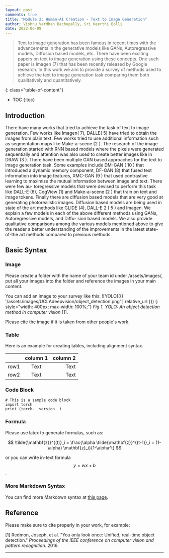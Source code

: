```yaml
---
layout: post
comments: true
title: "Module 2: Human-AI Creation - Text to Image Generation"
author: Vishnu Vardhan Bachupally, Sri Keerthi Bolli
date: 2022-06-09
---
```



> Text to image generation has been famous in recent times
with the advancements in the generative models like GANs,
Autoregressive models, Diffusion based models, etc. There
have been exciting papers on text to image generation using
these concepts. One such paper is Imagen (7) that has been
recently released by Google research. In this work we aim
to provide a survey of methods used to achieve the text to
image generation task comparing them both qualitatively
and quantitatively.

<!--more-->
{: class="table-of-content"}
* TOC
{:toc}

## Introduction
There have many works that tried to achieve the task of text to image generation. Few works like Imagen( 7), DALLE( 5) have tried to obtain the images from plain text. Few works tried to use additional information such as segmentation maps like Make-a-scene (2 ). The research of the image generation started with RNN based models where the pixels were generated sequentially and attention was also used to create better images like in DRAW (3 ). There have been multiple GAN based approaches for the text to image generation task. Some examples include DM-GAN ( 10 ) that introduced a dynamic memory component, DF-GAN (8) that fused text information into image features, XMC-GAN (9 ) that used contrastive learning to maximize the mutual information between image and text. There were few au- toregressive models that were devised to perform this task like DALL-E (6), CogView (1) and Make-a-scene (2 ) that train on text and image tokens. Finally there are diffusion based models that are very good at generating photorealistic images. Diffusion based models are being used in state of the art methods like GLIDE (4), DALL-E 2 ( 5 ) and Imagen. We explain a few models in each of the above different methods using GANs, Autoregressive models, and Diffu- sion based models. We also provide qualitative comparisons among the various models mentioned above to give the reader a better understanding of the improvements in the latest state-of-the art methods compared to previous methods.

## Basic Syntax
### Image
Please create a folder with the name of your team id under /assets/images/, put all your images into the folder and reference the images in your main content.

You can add an image to your survey like this:
![YOLO]({{ '/assets/images/UCLAdeepvision/object_detection.png' | relative_url }})
{: style="width: 400px; max-width: 100%;"}
*Fig 1. YOLO: An object detection method in computer vision* [1].

Please cite the image if it is taken from other people's work.


### Table
Here is an example for creating tables, including alignment syntax.

|             | column 1    |  column 2     |
| :---        |    :----:   |          ---: |
| row1        | Text        | Text          |
| row2        | Text        | Text          |



### Code Block
```
# This is a sample code block
import torch
print (torch.__version__)
```


### Formula
Please use latex to generate formulas, such as:

$$
\tilde{\mathbf{z}}^{(t)}_i = \frac{\alpha \tilde{\mathbf{z}}^{(t-1)}_i + (1-\alpha) \mathbf{z}_i}{1-\alpha^t}
$$

or you can write in-text formula $$y = wx + b$$.

### More Markdown Syntax
You can find more Markdown syntax at [this page](https://www.markdownguide.org/basic-syntax/).

## Reference
Please make sure to cite properly in your work, for example:

[1] Redmon, Joseph, et al. "You only look once: Unified, real-time object detection." *Proceedings of the IEEE conference on computer vision and pattern recognition*. 2016.

---
